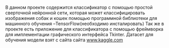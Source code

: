 В данном проекте содержится классификатор с помощью простой сверточной нейронной сети, которая может классифицировать изображения собак и кошек помощью программной библиотеки для машинного обучения –TensorFlow(необходимо инсталировать)
Так же в проекте есть приложение для классификатора с помощью фреймворка для имплементации графического интерфейса Tkinter.
Датасет для обучения модели взят с сайта сайта www.kaggle.com
